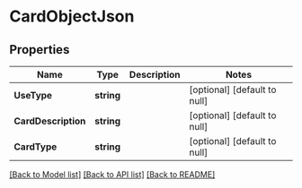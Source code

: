# CardObjectJson

## Properties
Name | Type | Description | Notes
------------ | ------------- | ------------- | -------------
**UseType** | **string** |  | [optional] [default to null]
**CardDescription** | **string** |  | [optional] [default to null]
**CardType** | **string** |  | [optional] [default to null]

[[Back to Model list]](../README.md#documentation-for-models) [[Back to API list]](../README.md#documentation-for-api-endpoints) [[Back to README]](../README.md)

